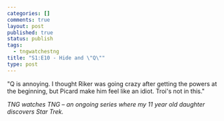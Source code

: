 ```yaml
--- 
categories: []
comments: true
layout: post
published: true
status: publish
tags: 
  - tngwatchestng
title: "S1:E10 - Hide and \"Q\""
type: post
---
```

"Q is annoying. I thought Riker was going crazy after getting the powers at the beginning, but Picard make him feel like an idiot. Troi's not in this."

<div>

<em>TNG watches TNG – an ongoing series where my 11 year old daughter discovers Star Trek.</em>

</div>
